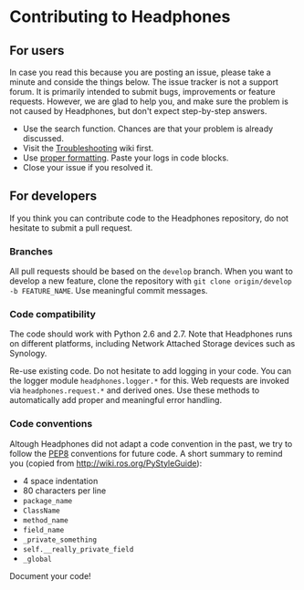 # Contributing to Headphones

## For users
In case you read this because you are posting an issue, please take a minute and conside the things below. The issue tracker is not a support forum. It is primarily intended to submit bugs, improvements or feature requests. However, we are glad to help you, and make sure the problem is not caused by Headphones, but don't expect step-by-step answers.

* Use the search function. Chances are that your problem is already discussed.
* Visit the [Troubleshooting](../../wiki/TroubleShooting) wiki first.
* Use [proper formatting](https://help.github.com/articles/github-flavored-markdown/). Paste your logs in code blocks.
* Close your issue if you resolved it.

## For developers
If you think you can contribute code to the Headphones repository, do not hesitate to submit a pull request. 

### Branches
All pull requests should be based on the `develop` branch. When you want to develop a new feature, clone the repository with `git clone origin/develop -b FEATURE_NAME`. Use meaningful commit messages.

### Code compatibility
The code should work with Python 2.6 and 2.7. Note that Headphones runs on different platforms, including Network Attached Storage devices such as Synology.

Re-use existing code. Do not hesitate to add logging in your code. You can the logger module `headphones.logger.*` for this. Web requests are invoked via `headphones.request.*` and derived ones. Use these methods to automatically add proper and meaningful error handling.

### Code conventions
Altough Headphones did not adapt a code convention in the past, we try to follow the [PEP8](http://legacy.python.org/dev/peps/pep-0008/) conventions for future code. A short summary to remind you (copied from http://wiki.ros.org/PyStyleGuide):

 * 4 space indentation
 * 80 characters per line
 * `package_name`
 * `ClassName`
 * `method_name`
 * `field_name`
 * `_private_something`
 * `self.__really_private_field`
 * `_global`
 
Document your code!